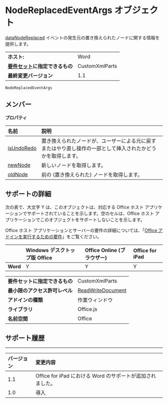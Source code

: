 
# <a name="nodereplacedeventargs-object"></a>NodeReplacedEventArgs オブジェクト
[dataNodeReplaced](../../reference/shared/customxmlpart.datanodereplaced.event.md) イベントの発生元の置き換えられたノードに関する情報を提供します。

|||
|:-----|:-----|
|**ホスト:**|Word|
|**[要件セット](../../docs/overview/specify-office-hosts-and-api-requirements.md)に指定できるもの**|CustomXmlParts|
|**最終変更バージョン**|1.1|

```
NodeReplacedEventArgs
```


## <a name="members"></a>メンバー


**プロパティ**


|**名前**|**説明**|
|:-----|:-----|
|[isUndoRedo](../../reference/shared/customxmlpart.isundoredo.md)|置き換えられたノードが、ユーザーによる元に戻すまたはやり直し操作の一部として挿入されたかどうかを取得します。|
|[newNode](../../reference/shared/customxmlpart.newnode.md)|新しいノードを取得します。|
|[oldNode](../../reference/shared/customxmlpart.oldnode.md)|前の (置き換えられた) ノードを取得します。|

## <a name="support-details"></a>サポートの詳細


次の表で、大文字 Y は、このオブジェクトは、対応する Office ホスト アプリケーションでサポートされていることを示します。空のセルは、Office ホスト アプリケーションでこのオブジェクトをサポートしないことを示します。

Office ホスト アプリケーションとサーバーの要件の詳細については、「[Office アドインを実行するための要件](../../docs/overview/requirements-for-running-office-add-ins.md)」をご覧ください。


||**Windows デスクトップ版 Office**|**Office Online (ブラウザー)**|**Office for iPad**|
|:-----|:-----|:-----|:-----|
|**Word**|Y|Y|Y|

|||
|:-----|:-----|
|**要件セットに指定できるもの**|CustomXmlParts|
|**最小限のアクセス許可レベル**|[ReadWriteDocument](../../docs/develop/requesting-permissions-for-api-use-in-content-and-task-pane-add-ins.md)|
|**アドインの種類**|作業ウィンドウ|
|**ライブラリ**|Office.js|
|**名前空間**|Office|

## <a name="support-history"></a>サポート履歴



****


|**バージョン**|**変更内容**|
|:-----|:-----|
|1.1|Office for iPad における Word のサポートが追加されました。|
|1.0|導入|
